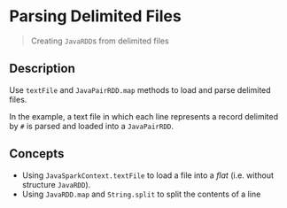# Parsing Delimited Files
> Creating `JavaRDD`s from delimited files

## Description
Use `textFile` and `JavaPairRDD.map` methods to load and parse delimited files.

In the example, a text file in which each line represents a record delimited by `#` is parsed and loaded into a `JavaPairRDD`.

## Concepts
+ Using `JavaSparkContext.textFile` to load a file into a *flat* (i.e. without structure `JavaRDD`).
+ Using `JavaRDD.map` and `String.split` to split the contents of a line

